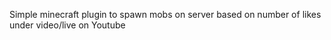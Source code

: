 Simple minecraft plugin to spawn mobs on server based on number of likes under video/live on Youtube
